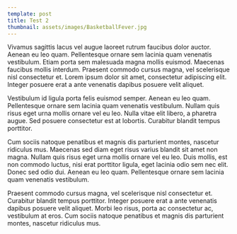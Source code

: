 ```yaml
---
template: post
title: Test 2
thumbnail: assets/images/BasketballFever.jpg
---
```

Vivamus sagittis lacus vel augue laoreet rutrum faucibus dolor auctor. Aenean eu leo quam. Pellentesque ornare sem lacinia quam venenatis vestibulum. Etiam porta sem malesuada magna mollis euismod. Maecenas faucibus mollis interdum. Praesent commodo cursus magna, vel scelerisque nisl consectetur et. Lorem ipsum dolor sit amet, consectetur adipiscing elit. Integer posuere erat a ante venenatis dapibus posuere velit aliquet.

Vestibulum id ligula porta felis euismod semper. Aenean eu leo quam. Pellentesque ornare sem lacinia quam venenatis vestibulum. Nullam quis risus eget urna mollis ornare vel eu leo. Nulla vitae elit libero, a pharetra augue. Sed posuere consectetur est at lobortis. Curabitur blandit tempus porttitor.

Cum sociis natoque penatibus et magnis dis parturient montes, nascetur ridiculus mus. Maecenas sed diam eget risus varius blandit sit amet non magna. Nullam quis risus eget urna mollis ornare vel eu leo. Duis mollis, est non commodo luctus, nisi erat porttitor ligula, eget lacinia odio sem nec elit. Donec sed odio dui. Aenean eu leo quam. Pellentesque ornare sem lacinia quam venenatis vestibulum.

Praesent commodo cursus magna, vel scelerisque nisl consectetur et. Curabitur blandit tempus porttitor. Integer posuere erat a ante venenatis dapibus posuere velit aliquet. Morbi leo risus, porta ac consectetur ac, vestibulum at eros. Cum sociis natoque penatibus et magnis dis parturient montes, nascetur ridiculus mus.
